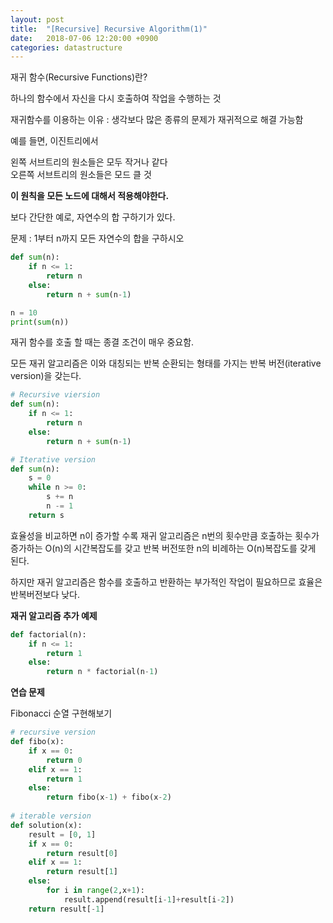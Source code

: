 ```yaml
---
layout: post
title:  "[Recursive] Recursive Algorithm(1)"
date:   2018-07-06 12:20:00 +0900
categories: datastructure
---
```


재귀 함수(Recursive Functions)란?

하나의 함수에서 자신을 다시 호출하여 작업을 수행하는 것

재귀함수를 이용하는 이유 : 생각보다 많은 종류의 문제가 재귀적으로 해결 가능함


예를 들면, 이진트리에서

왼쪽 서브트리의 원소들은 모두 작거나 같다  
오른쪽 서브트리의 원소들은 모드 클 것

**이 원칙을 모든 노드에 대해서 적용해야한다.**

보다 간단한 예로, 자연수의 합 구하기가 있다.

문제 : 1부터 n까지 모든 자연수의 합을 구하시오

```python
def sum(n):
	if n <= 1:
		return n
	else:
		return n + sum(n-1)

n = 10
print(sum(n))
```
 
재귀 함수를 호출 할 때는 종결 조건이 매우 중요함. 

모든 재귀 알고리즘은 이와 대칭되는 반복 순환되는 형태를 가지는 반복 버전(iterative version)을 갖는다.

```python
# Recursive viersion
def sum(n):
	if n <= 1:
		return n
	else:
		return n + sum(n-1)

# Iterative version
def sum(n):
	s = 0
	while n >= 0:
		s += n
		n -= 1
	return s
```

효율성을 비교하면 n이 증가할 수록 재귀 알고리즘은 n번의 횟수만큼 호출하는 횟수가 증가하는 O(n)의 시간복잡도를 갖고 반복 버전또한 n의 비례하는  O(n)복잡도를 갖게 된다.

하지만 재귀 알고리즘은 함수를 호출하고 반환하는 부가적인 작업이 필요하므로 효율은 반복버전보다 낮다.

**재귀 알고리즘 추가 예제**

```python
def factorial(n):
	if n <= 1:
		return 1
	else:
		return n * factorial(n-1)
```

**연습 문제**

Fibonacci 순열 구현해보기

```python
# recursive version
def fibo(x):
    if x == 0:
        return 0
    elif x == 1:
        return 1
    else:
        return fibo(x-1) + fibo(x-2)
        
# iterable version
def solution(x):
    result = [0, 1]
    if x == 0:
        return result[0]
    elif x == 1:
        return result[1]
    else:
        for i in range(2,x+1):
            result.append(result[i-1]+result[i-2])
    return result[-1]
```




